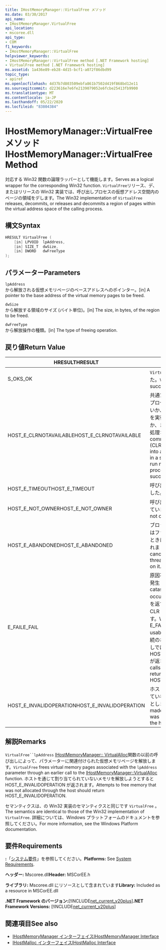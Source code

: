 ```yaml
---
title: IHostMemoryManager::VirtualFree メソッド
ms.date: 03/30/2017
api_name:
- IHostMemoryManager.VirtualFree
api_location:
- mscoree.dll
api_type:
- COM
f1_keywords:
- IHostMemoryManager::VirtualFree
helpviewer_keywords:
- IHostMemoryManager::VirtualFree method [.NET Framework hosting]
- VirtualFree method [.NET Framework hosting]
ms.assetid: 1a436e89-eb28-4d15-bcf1-a072f86dbd99
topic_type:
- apiref
ms.openlocfilehash: 4d37b7d803509ebfa861b7502d419f868bd12e11
ms.sourcegitcommit: d223616e7e6fe2139079052e6fcbe25413fb9900
ms.translationtype: MT
ms.contentlocale: ja-JP
ms.lasthandoff: 05/22/2020
ms.locfileid: "83804384"
---
```

# <a name="ihostmemorymanagervirtualfree-method"></a><span data-ttu-id="d9ba8-102">IHostMemoryManager::VirtualFree メソッド</span><span class="sxs-lookup"><span data-stu-id="d9ba8-102">IHostMemoryManager::VirtualFree Method</span></span>
<span data-ttu-id="d9ba8-103">対応する Win32 関数の論理ラッパーとして機能します。</span><span class="sxs-lookup"><span data-stu-id="d9ba8-103">Serves as a logical wrapper for the corresponding Win32 function.</span></span> <span data-ttu-id="d9ba8-104">`VirtualFree`リリース、デ、またはリリースの Win32 実装では、呼び出しプロセスの仮想アドレス空間内のページの領域をデします。</span><span class="sxs-lookup"><span data-stu-id="d9ba8-104">The Win32 implementation of `VirtualFree` releases, decommits, or releases and decommits a region of pages within the virtual address space of the calling process.</span></span>  
  
## <a name="syntax"></a><span data-ttu-id="d9ba8-105">構文</span><span class="sxs-lookup"><span data-stu-id="d9ba8-105">Syntax</span></span>  
  
```cpp  
HRESULT VirtualFree (  
    [in] LPVOID  lpAddress,  
    [in] SIZE_T  dwSize,  
    [in] DWORD   dwFreeType  
);  
```  
  
## <a name="parameters"></a><span data-ttu-id="d9ba8-106">パラメーター</span><span class="sxs-lookup"><span data-stu-id="d9ba8-106">Parameters</span></span>  
 `lpAddress`  
 <span data-ttu-id="d9ba8-107">から解放される仮想メモリページのベースアドレスへのポインター。</span><span class="sxs-lookup"><span data-stu-id="d9ba8-107">[in] A pointer to the base address of the virtual memory pages to be freed.</span></span>  
  
 `dwSize`  
 <span data-ttu-id="d9ba8-108">から解放する領域のサイズ (バイト単位)。</span><span class="sxs-lookup"><span data-stu-id="d9ba8-108">[in] The size, in bytes, of the region to be freed.</span></span>  
  
 `dwFreeType`  
 <span data-ttu-id="d9ba8-109">から解放操作の種類。</span><span class="sxs-lookup"><span data-stu-id="d9ba8-109">[in] The type of freeing operation.</span></span>  
  
## <a name="return-value"></a><span data-ttu-id="d9ba8-110">戻り値</span><span class="sxs-lookup"><span data-stu-id="d9ba8-110">Return Value</span></span>  
  
|<span data-ttu-id="d9ba8-111">HRESULT</span><span class="sxs-lookup"><span data-stu-id="d9ba8-111">HRESULT</span></span>|<span data-ttu-id="d9ba8-112">説明</span><span class="sxs-lookup"><span data-stu-id="d9ba8-112">Description</span></span>|  
|-------------|-----------------|  
|<span data-ttu-id="d9ba8-113">S_OK</span><span class="sxs-lookup"><span data-stu-id="d9ba8-113">S_OK</span></span>|<span data-ttu-id="d9ba8-114">`VirtualFree`正常に返されました。</span><span class="sxs-lookup"><span data-stu-id="d9ba8-114">`VirtualFree` returned successfully.</span></span>|  
|<span data-ttu-id="d9ba8-115">HOST_E_CLRNOTAVAILABLE</span><span class="sxs-lookup"><span data-stu-id="d9ba8-115">HOST_E_CLRNOTAVAILABLE</span></span>|<span data-ttu-id="d9ba8-116">共通言語ランタイム (CLR) がプロセスに読み込まれていないか、CLR がマネージコードを実行できない状態であるか、または呼び出しが正常に処理されていません。</span><span class="sxs-lookup"><span data-stu-id="d9ba8-116">The common language runtime (CLR) has not been loaded into a process, or the CLR is in a state in which it cannot run managed code or process the call successfully.</span></span>|  
|<span data-ttu-id="d9ba8-117">HOST_E_TIMEOUT</span><span class="sxs-lookup"><span data-stu-id="d9ba8-117">HOST_E_TIMEOUT</span></span>|<span data-ttu-id="d9ba8-118">呼び出しがタイムアウトしました。</span><span class="sxs-lookup"><span data-stu-id="d9ba8-118">The call timed out.</span></span>|  
|<span data-ttu-id="d9ba8-119">HOST_E_NOT_OWNER</span><span class="sxs-lookup"><span data-stu-id="d9ba8-119">HOST_E_NOT_OWNER</span></span>|<span data-ttu-id="d9ba8-120">呼び出し元がロックを所有していません。</span><span class="sxs-lookup"><span data-stu-id="d9ba8-120">The caller does not own the lock.</span></span>|  
|<span data-ttu-id="d9ba8-121">HOST_E_ABANDONED</span><span class="sxs-lookup"><span data-stu-id="d9ba8-121">HOST_E_ABANDONED</span></span>|<span data-ttu-id="d9ba8-122">ブロックされたスレッドまたはファイバーが待機しているときに、イベントが取り消されました。</span><span class="sxs-lookup"><span data-stu-id="d9ba8-122">An event was canceled while a blocked thread or fiber was waiting on it.</span></span>|  
|<span data-ttu-id="d9ba8-123">E_FAIL</span><span class="sxs-lookup"><span data-stu-id="d9ba8-123">E_FAIL</span></span>|<span data-ttu-id="d9ba8-124">原因不明の致命的なエラーが発生しました。</span><span class="sxs-lookup"><span data-stu-id="d9ba8-124">An unknown catastrophic failure occurred.</span></span> <span data-ttu-id="d9ba8-125">メソッドが E_FAIL を返すと、そのプロセス内で CLR が使用できなくなります。</span><span class="sxs-lookup"><span data-stu-id="d9ba8-125">When a method returns E_FAIL, the CLR is no longer usable within the process.</span></span> <span data-ttu-id="d9ba8-126">後続のホストメソッドの呼び出しでは HOST_E_CLRNOTAVAILABLE が返されます。</span><span class="sxs-lookup"><span data-stu-id="d9ba8-126">Subsequent calls to hosting methods return HOST_E_CLRNOTAVAILABLE.</span></span>|  
|<span data-ttu-id="d9ba8-127">HOST_E_INVALIDOPERATION</span><span class="sxs-lookup"><span data-stu-id="d9ba8-127">HOST_E_INVALIDOPERATION</span></span>|<span data-ttu-id="d9ba8-128">ホストを通じて割り当てられていないメモリを解放しようとしました。</span><span class="sxs-lookup"><span data-stu-id="d9ba8-128">An attempt was made to free memory that was not allocated through the host.</span></span>|  
  
## <a name="remarks"></a><span data-ttu-id="d9ba8-129">解説</span><span class="sxs-lookup"><span data-stu-id="d9ba8-129">Remarks</span></span>  
 <span data-ttu-id="d9ba8-130">`VirtualFree``lpAddress` [IHostMemoryManager:: VirtualAlloc](ihostmemorymanager-virtualalloc-method.md)関数の以前の呼び出しによって、パラメーターに関連付けられた仮想メモリページを解放します。</span><span class="sxs-lookup"><span data-stu-id="d9ba8-130">`VirtualFree` frees virtual memory pages associated with the `lpAddress` parameter through an earlier call to the [IHostMemoryManager::VirtualAlloc](ihostmemorymanager-virtualalloc-method.md) function.</span></span> <span data-ttu-id="d9ba8-131">ホストを通じて割り当てられていないメモリを解放しようとすると HOST_E_INVALIDOPERATION が返されます。</span><span class="sxs-lookup"><span data-stu-id="d9ba8-131">Attempts to free memory that was not allocated through the host should return HOST_E_INVALIDOPERATION.</span></span>  
  
 <span data-ttu-id="d9ba8-132">セマンティクスは、の Win32 実装のセマンティクスと同じです `VirtualFree` 。</span><span class="sxs-lookup"><span data-stu-id="d9ba8-132">The semantics are identical to those of the Win32 implementation of `VirtualFree`.</span></span> <span data-ttu-id="d9ba8-133">詳細については、Windows プラットフォームのドキュメントを参照してください。</span><span class="sxs-lookup"><span data-stu-id="d9ba8-133">For more information, see the Windows Platform documentation.</span></span>  
  
## <a name="requirements"></a><span data-ttu-id="d9ba8-134">要件</span><span class="sxs-lookup"><span data-stu-id="d9ba8-134">Requirements</span></span>  
 <span data-ttu-id="d9ba8-135">**:**「[システム要件](../../get-started/system-requirements.md)」を参照してください。</span><span class="sxs-lookup"><span data-stu-id="d9ba8-135">**Platforms:** See [System Requirements](../../get-started/system-requirements.md).</span></span>  
  
 <span data-ttu-id="d9ba8-136">**ヘッダー:** Mscoree.dll</span><span class="sxs-lookup"><span data-stu-id="d9ba8-136">**Header:** MSCorEE.h</span></span>  
  
 <span data-ttu-id="d9ba8-137">**ライブラリ:** Mscoree.dll にリソースとして含まれています</span><span class="sxs-lookup"><span data-stu-id="d9ba8-137">**Library:** Included as a resource in MSCorEE.dll</span></span>  
  
 <span data-ttu-id="d9ba8-138">**.NET Framework のバージョン:**[!INCLUDE[net_current_v20plus](../../../../includes/net-current-v20plus-md.md)]</span><span class="sxs-lookup"><span data-stu-id="d9ba8-138">**.NET Framework Versions:** [!INCLUDE[net_current_v20plus](../../../../includes/net-current-v20plus-md.md)]</span></span>  
  
## <a name="see-also"></a><span data-ttu-id="d9ba8-139">関連項目</span><span class="sxs-lookup"><span data-stu-id="d9ba8-139">See also</span></span>

- [<span data-ttu-id="d9ba8-140">IHostMemoryManager インターフェイス</span><span class="sxs-lookup"><span data-stu-id="d9ba8-140">IHostMemoryManager Interface</span></span>](ihostmemorymanager-interface.md)
- [<span data-ttu-id="d9ba8-141">IHostMalloc インターフェイス</span><span class="sxs-lookup"><span data-stu-id="d9ba8-141">IHostMalloc Interface</span></span>](ihostmalloc-interface.md)
